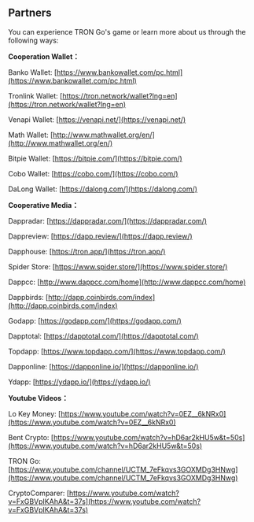 ## Partners ##

You can experience TRON Go's game or learn more about us through the following ways:

**Cooperation Wallet：**

Banko Wallet: [https://www.bankowallet.com/pc.html](https://www.bankowallet.com/pc.html)

Tronlink Wallet: [https://tron.network/wallet?lng=en](https://tron.network/wallet?lng=en)

Venapi Wallet: [https://venapi.net/](https://venapi.net/)

Math Wallet: [http://www.mathwallet.org/en/](http://www.mathwallet.org/en/)

Bitpie Wallet: [https://bitpie.com/](https://bitpie.com/)

Cobo Wallet: [https://cobo.com/](https://cobo.com/)

DaLong Wallet: [https://dalong.com/](https://dalong.com/)

**Cooperative Media：**

Dappradar: [https://dappradar.com/](https://dappradar.com/)

Dappreview: [https://dapp.review/](https://dapp.review/)

Dapphouse: [https://tron.app/](https://tron.app/)

Spider Store: [https://www.spider.store/](https://www.spider.store/)

Dappcc: [http://www.dappcc.com/home](http://www.dappcc.com/home)

Dappbirds: [http://dapp.coinbirds.com/index](http://dapp.coinbirds.com/index)

Godapp: [https://godapp.com/](https://godapp.com/)

Dapptotal: [https://dapptotal.com/](https://dapptotal.com/)

Topdapp: [https://www.topdapp.com/](https://www.topdapp.com/)

Dapponline: [https://dapponline.io/](https://dapponline.io/)

Ydapp: [https://ydapp.io/](https://ydapp.io/)


**Youtube Videos：**

Lo Key Money: [https://www.youtube.com/watch?v=0EZ__6kNRx0](https://www.youtube.com/watch?v=0EZ__6kNRx0)

Bent Crypto: [https://www.youtube.com/watch?v=hD6ar2kHU5w&t=50s](https://www.youtube.com/watch?v=hD6ar2kHU5w&t=50s)

TRON Go: [https://www.youtube.com/channel/UCTM_7eFkqvs3GOXMDg3HNwg](https://www.youtube.com/channel/UCTM_7eFkqvs3GOXMDg3HNwg)

CryptoComparer: [https://www.youtube.com/watch?v=FxGBVpIKAhA&t=37s](https://www.youtube.com/watch?v=FxGBVpIKAhA&t=37s)